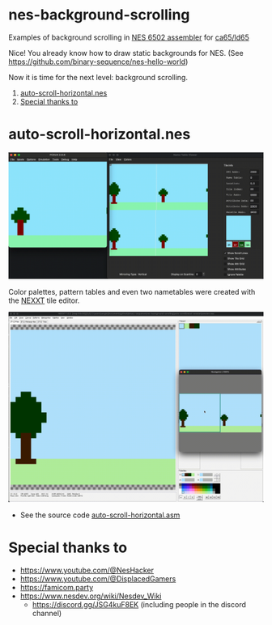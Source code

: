 # nes-background-scrolling
Examples of background scrolling in [NES 6502 assembler](https://www.masswerk.at/6502/6502_instruction_set.html) for [ca65/ld65](https://cc65.github.io/doc/)

Nice! You already know how to draw static backgrounds for NES. (See https://github.com/binary-sequence/nes-hello-world)

Now it is time for the next level: background scrolling.

1. [auto-scroll-horizontal.nes](#auto-scroll-horizontalnes)
2. [Special thanks to](#special-thanks-to)

# auto-scroll-horizontal.nes
![auto-scroll-horizontal.nes on FCEUX](screenshots/auto-scroll-horizontal-fceux.gif)

Color palettes, pattern tables and even two nametables were created with the [NEXXT](https://frankengraphics.itch.io/nexxt) tile editor.

![1 palette, 1 pattern table and 2 nametables in NEXXT](screenshots/auto-scroll-horizontal-nexxt.gif)

- See the source code [auto-scroll-horizontal.asm](auto-scroll-horizontal/src/auto-scroll-horizontal.asm)


# Special thanks to
- https://www.youtube.com/@NesHacker
- https://www.youtube.com/@DisplacedGamers
- https://famicom.party
- https://www.nesdev.org/wiki/Nesdev_Wiki
  - https://discord.gg/JSG4kuF8EK (including people in the discord channel)
